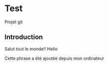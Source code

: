 # Test
Projet git
## Introduction
Salut tout le monde!!
Hello

Cette phrase a été ajoutée depuis mon ordinateur

